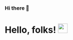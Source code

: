 ### Hi there 👋
# Hello, folks! <img src="https://raw.githubusercontent.com/MartinHeinz/MartinHeinz/master/wave.gif" width="30px">

<!--
**Ayanzadeh93/Ayanzadeh93** is a ✨ _special_ ✨ repository because its `README.md` (this file) appears on your GitHub profile.
<img align="center" src="https://github-readme-stats.vercel.app/api/<CARD_TYPE>/?username=<USERNAME>&theme=<THEME_NAME>" />

Here are some ideas to get you started:

- 🔭 I’m currently working on ...
- 🌱 I’m currently learning ...
- 👯 I’m looking to collaborate on ...
- 🤔 I’m looking for help with ...
- 💬 Ask me about ...
- 📫 How to reach me: ...
- 😄 Pronouns: ...
- ⚡ Fun fact: ...
-->
